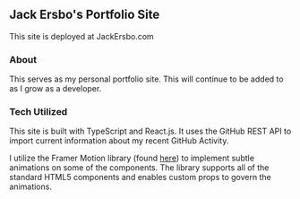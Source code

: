 ## Jack Ersbo's Portfolio Site ##

This site is deployed at JackErsbo.com

### About ###
This serves as my personal portfolio site. This will continue to be added to as I grow as a developer. 
### Tech Utilized ###

This site is built with TypeScript and React.js. It uses the GitHub REST API to import current information about my recent GitHub Activity.

I utilize the Framer Motion library (found [here](https://www.framer.com/motion/)) to implement subtle animations on some of the components. The library supports all of the standard HTML5 components and enables custom props to govern the animations. 
